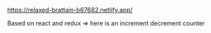 https://relaxed-brattain-b67682.netlify.app/


Based on react and redux => here is an increment decrement counter
